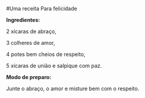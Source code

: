 #Uma receita Para felicidade  

**Ingredientes:**

 2 xícaras de abraço,

 3 colheres de amor, 

4 potes bem cheios de respeito,

 5 xícaras de união e salpique com paz. 

**Modo de preparo:**

 Junte o abraço, o amor e misture bem com o respeito.

